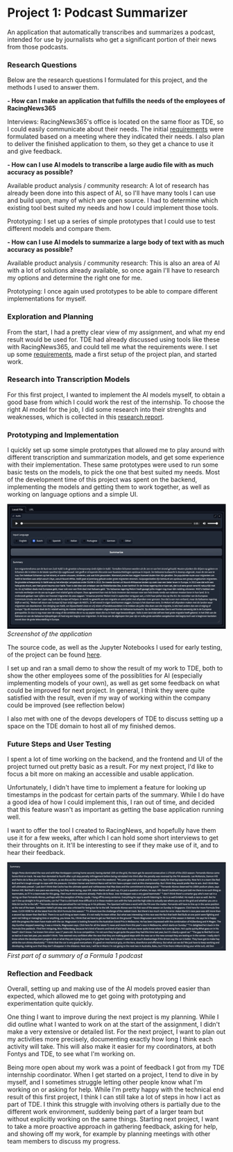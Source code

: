 # Project 1: Podcast Summarizer

An application that automatically transcribes and summarizes a podcast, intended for use by journalists who get a significant portion of their news from those podcasts.

### Research Questions
Below are the research questions I formulated for this project, and the methods I used to answer them.

**- How can I make an application that fulfills the needs of the employees of RacingNews365**

Interviews: RacingNews365's office is located on the same floor as TDE, so I could easily communicate about their needs. The initial [requirements](/Project_1/Requirements.md) were formulated based on a meeting where they indicated their needs. I also plan to deliver the finished application to them, so they get a chance to use it and give feedback.

**- How can I use AI models to transcribe a large audio file with as much accuracy as possible?**

Available product analysis / community research: A lot of research has already been done into this aspect of AI, so I'll have many tools I can use and build upon, many of which are open source. I had to determine which existing tool best suited my needs and how I could implement those tools.

Prototyping: I set up a series of simple prototypes that I could use to test different models and compare them.

**- How can I use AI models to summarize a large body of text with as much accuracy as possible?**

Available product analysis / community research: This is also an area of AI with a lot of solutions already available, so once again I'll have to research my options and determine the right one for me.

Prototyping: I once again used prototypes to be able to compare different implementations for myself.


### Exploration and Planning

From the start, I had a pretty clear view of my assignment, and what my end result would be used for. TDE had already discussed using tools like these with RacingNews365, and could tell me what the requirements were. I set up some [requirements](/Project_1/Requirements.md), made a first setup of the project plan, and started work.

### Research into Transcription Models

For this first project, I wanted to implement the AI models myself, to obtain a good base from which I could work the rest of the internship. To choose the right AI model for the job, I did some research into their strenghts and weaknesses, which is collected in this [research report](/Project_1/AI_Model_Research.md).

### Prototyping and Implementation

I quickly set up some simple prototypes that allowed me to play around with different transcription and summarization models, and get some experience with their implementation. These same prototypes were used to run some basic tests on the models, to pick the one that best suited my needs. Most of the development time of this project was spent on the backend, implementing the models and getting them to work together, as well as working on language options and a simple UI.

![Application Screenshot](Project_1/Images/Screenshot1.png)
_Screenshot of the application_

The source code, as well as the Jupyter Notebooks I used for early testing, of the project can be found [here](https://github.com/RikJansenTU/PodcastSummarizer).

I set up and ran a small demo to show the result of my work to TDE, both to show the other employees some of the possiblities for AI (especially implementing models of your own), as well as get some feedback on what could be improved for next project. In general, I think they were quite satisfied with the result, even if my way of working within the company could be improved (see reflection below)

I also met with one of the devops developers of TDE to discuss setting up a space on the TDE domain to host all of my finished demos.

### Future Steps and User Testing

I spent a lot of time working on the backend, and the frontend and UI of the project turned out pretty basic as a result. For my next project, I'd like to focus a bit more on making an accessible and usable application.

Unfortunately, I didn't have time to implement a feature for looking up timestamps in the podcast for certain parts of the summary. While I do have a good idea of how I could implement this, I ran out of time, and decided that this feature wasn't as important as getting the base application running well.

I want to offer the tool I created to RacingNews, and hopefully have them use it for a few weeks, after which I can hold some short interviews to get their throughts on it. It'll be interesting to see if they make use of it, and to hear their feedback.

![Summary](Project_1/Images/Screenshot2.png)
_First part of a summary of a Formula 1 podcast_

### Reflection and Feedback

Overall, setting up and making use of the AI models proved easier than expected, which allowed me to get going with prototyping and experimentation quite quickly. 

One thing I want to improve during the next project is my planning. While I did outline what I wanted to work on at the start of the assignment, I didn't make a very extensive or detailed list. For the next project, I want to plan out my activities more precisely, documenting exactly how long I think each activity will take. This will also make it easier for my coordinators, at both Fontys and TDE, to see what I'm working on.

Being more open about my work was a point of feedback I got from my TDE internship coordinator. When I get started on a project, I tend to dive in by myself, and I sometimes struggle letting other people know what I'm working on or asking for help. While I'm pretty happy with the technical end result of this first project, I think I can still take a lot of steps in how I act as part of TDE.
I think this struggle with involving others is partially due to the different work environment, suddenly being part of a larger team but without explicitly working on the same things. Starting next project, I want to take a more proactive approach in gathering feedback, asking for help, and showing off my work, for example by planning meetings with other team members to discuss my progress.
